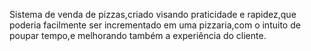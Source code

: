 Sistema de venda de pizzas,criado visando praticidade e rapidez,que poderia facilmente ser incrementado em uma pizzaria,com o intuito de poupar tempo,e melhorando também a experiência do cliente. 
